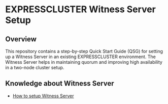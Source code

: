 # EXPRESSCLUSTER Witness Server Setup

## Overview
This repository contains a step-by-step Quick Start Guide (QSG) for setting up a Witness Server in an existing EXPRESSCLUSTER environment. The Witness Server helps in maintaining quorum and improving high availability in a two-node cluster setup.

## Knowledge about Witness Server

- [How to setup Witness Server](ECX-Witness-Windows.md)

